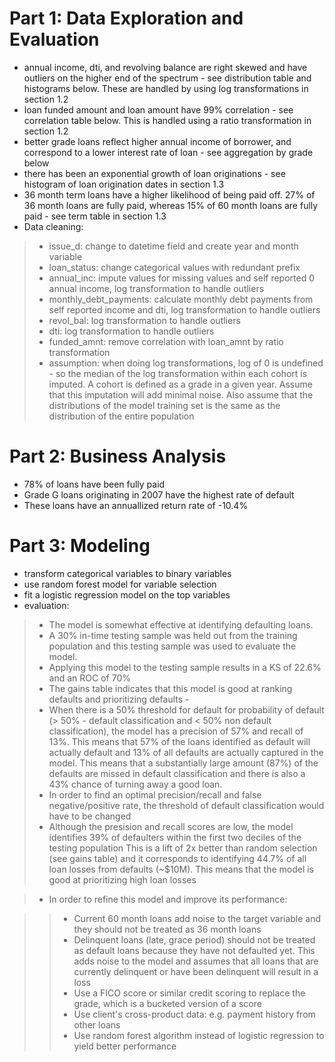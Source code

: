 # Part 1: Data Exploration and Evaluation
- annual income, dti, and revolving balance are right skewed and have outliers on the higher end of the spectrum - see distribution table and histograms below. These are handled by using log transformations in section 1.2
- loan funded amount and loan amount have 99% correlation - see correlation table below. This is handled using a ratio transformation in section 1.2
- better grade loans reflect higher annual income of borrower, and correspond to a lower interest rate of loan - see aggregation by grade below
- there has been an exponential growth of loan originations - see histogram of loan origination dates in section 1.3
- 36 month term loans have a higher likelihood of being paid off. 27% of 36 month loans are fully paid, whereas 15% of 60 month loans are fully paid - see term table in section 1.3
- Data cleaning: 
> - issue_d: change to datetime field and create year and month variable
> - loan_status: change categorical values with redundant prefix
> - annual_inc: impute values for missing values and self reported 0 annual income, log transformation to handle outliers
> - monthly_debt_payments: calculate monthly debt payments from self reported income and dti, log transformation to handle outliers
> - revol_bal: log transformation to handle outliers
> - dti: log transformation to handle outliers
> - funded_amnt: remove correlation with loan_amnt by ratio transformation
> - assumption: when doing log transformations, log of 0 is undefined - so the median of the log transformation within each cohort is imputed. A cohort is defined as a grade in a given year. Assume that this imputation will add minimal noise. Also assume that the distributions of the model training set is the same as the distribution of the entire population 
# Part 2: Business Analysis
- 78% of loans have been fully paid
- Grade G loans originating in 2007 have the highest rate of default
- These loans have an annuallized return rate of -10.4%
# Part 3: Modeling
- transform categorical variables to binary variables
- use random forest model for variable selection
- fit a logistic regression model on the top variables
- evaluation: 
> - The model is somewhat effective at identifying defaulting loans.
> - A 30% in-time testing sample was held out from the training population and this testing sample was used to evaluate the model.
> - Applying this model to the testing sample results in a KS of 22.6% and an ROC of 70%
> - The gains table indicates that this model is good at ranking defaults and prioritizing defaults -
> - When there is a 50% threshold for default for probability of default (> 50% - default classification and < 50% non default classification), the model has a precision of 57% and recall of 13%. This means that 57% of the loans identified as default will actually default and 13% of all defaults are actually captured in the model. This means that a substantially large amount (87%) of the defaults are missed in default classification and there is also a 43% chance of turning away a good loan.
> - In order to find an optimal precision/recall and false negative/positive rate, the threshold of default classification would have to be changed
> - Although the presision and recall scores are low, the model identifies 39% of defaulters within the first two deciles of the testing population This is a lift of 2x better than random selection (see gains table) and it corresponds to identifying 44.7% of all loan losses from defaults (~$10M). This means that the model is good at prioritizing high loan losses

> - In order to refine this model and improve its performance:

>> - Current 60 month loans add noise to the target variable and they should not be treated as 36 month loans
>> - Delinquent loans (late, grace period) should not be treated as default loans because they have not defaulted yet. This adds noise to the model and assumes that all loans that are currently delinquent or have been delinquent will result in a loss
>> - Use a FICO score or similar credit scoring to replace the grade, which is a bucketed version of a score
>> - Use client's cross-product data: e.g. payment history from other loans
>> - Use random forest algorithm instead of logistic regression to yield better performance

